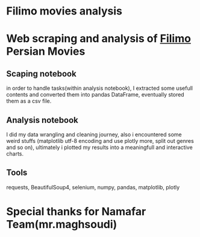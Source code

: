 # Filimo movies analysis
# __Web scraping and analysis of [Filimo](http://filimo.com) Persian Movies__   
## __Scaping notebook__
  in order to handle tasks(within analysis notebook), 
  I extracted some usefull contents and converted them into pandas DataFrame,
  eventually stored them as a csv file.
## __Analysis notebook__
  I did my data wrangling and cleaning journey, 
  also i encountered some weird stuffs (matplotlib utf-8 encoding and use plotly more, split out genres and so on),
  ultimately i plotted my results into a meaningfull and interactive charts.
## __Tools__
requests, BeautifulSoup4, selenium, numpy, pandas, matplotlib, plotly
# __Special thanks for Namafar Team(mr.maghsoudi)__
